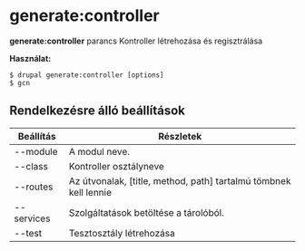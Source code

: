 # generate:controller
**generate:controller** parancs Kontroller létrehozása és regisztrálása

**Használat:**
```
$ drupal generate:controller [options] 
$ gcn  
```

## Rendelkezésre álló beállítások
Beállítás | Részletek
-------|-------------
--module | A modul neve.
--class | Kontroller osztályneve
--routes | Az útvonalak, [title, method, path] tartalmú tömbnek kell lennie
--services | Szolgáltatások betöltése a tárolóból.
--test | Tesztosztály létrehozása
